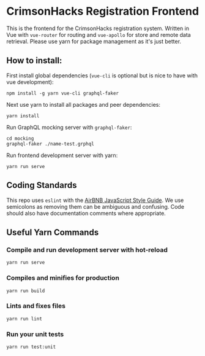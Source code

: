 # CrimsonHacks Registration Frontend

This is the frontend for the CrimsonHacks registration system. Written in Vue with `vue-router` for routing and `vue-apollo` for store and remote data retrieval. Please use yarn for package management as it's just better.

## How to install:

First install global dependencies (`vue-cli` is optional but is nice to have with vue development):

```
npm install -g yarn vue-cli graphql-faker
```

Next use yarn to install all packages and peer dependencies:

```
yarn install
```

Run GraphQL mocking server with `graphql-faker`:

```
cd mocking
graphql-faker ./name-test.grphql
```

Run frontend development server with yarn:

```
yarn run serve
```

## Coding Standards

This repo uses `eslint` with the [AirBNB JavaScript Style Guide](https://github.com/airbnb/javascript). We use semicolons as removing them can be ambiguous and confusing. Code should also have documentation comments where appropriate.

## Useful Yarn Commands

### Compile and run development server with hot-reload
```
yarn run serve
```

### Compiles and minifies for production
```
yarn run build
```

### Lints and fixes files
```
yarn run lint
```

### Run your unit tests
```
yarn run test:unit
```